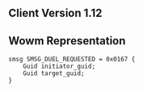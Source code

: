 ## Client Version 1.12

## Wowm Representation
```rust,ignore
smsg SMSG_DUEL_REQUESTED = 0x0167 {
    Guid initiator_guid;    
    Guid target_guid;    
}

```
